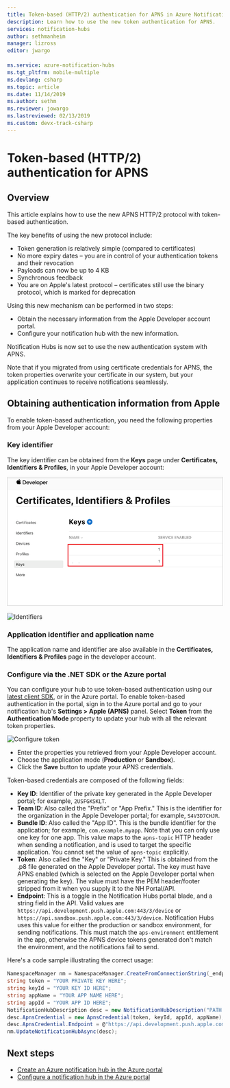 ```yaml
---
title: Token-based (HTTP/2) authentication for APNS in Azure Notification Hubs | Microsoft Docs
description: Learn how to use the new token authentication for APNS.
services: notification-hubs
author: sethmanheim
manager: lizross
editor: jwargo

ms.service: azure-notification-hubs
ms.tgt_pltfrm: mobile-multiple
ms.devlang: csharp
ms.topic: article
ms.date: 11/14/2019
ms.author: sethm
ms.reviewer: jowargo
ms.lastreviewed: 02/13/2019
ms.custom: devx-track-csharp
---
```


# Token-based (HTTP/2) authentication for APNS

## Overview

This article explains how to use the new APNS HTTP/2 protocol with token-based authentication.

The key benefits of using the new protocol include:

* Token generation is relatively simple (compared to certificates)
* No more expiry dates – you are in control of your authentication tokens and their revocation
* Payloads can now be up to 4 KB
* Synchronous feedback
* You are on Apple's latest protocol – certificates still use the binary protocol, which is marked for deprecation

Using this new mechanism can be performed in two steps:

* Obtain the necessary information from the Apple Developer account portal.
* Configure your notification hub with the new information.

Notification Hubs is now set to use the new authentication system with APNS.

Note that if you migrated from using certificate credentials for APNS, the token properties overwrite your certificate in our system, but your application continues to receive notifications seamlessly.

## Obtaining authentication information from Apple

To enable token-based authentication, you need the following properties from your Apple Developer account:

### Key identifier

The key identifier can be obtained from the **Keys** page under **Certificates, Identifiers & Profiles**, in your Apple Developer account:

![Certificates](./media/notification-hubs-push-notification-http2-token-authentification/keys.png)

![Identifiers](./media/notification-hubs-push-notification-http2-token-authentification/obtaining-auth-information-from-apple.png)

### Application identifier and application name

The application name and identifier are also available in the **Certificates, Identifiers & Profiles** page in the developer account.

### Configure via the .NET SDK or the Azure portal

You can configure your hub to use token-based authentication using our [latest client SDK](https://www.nuget.org/packages/Microsoft.Azure.NotificationHubs), or in the Azure portal. To enable token-based authentication in the portal, sign in to the Azure portal and go to your notification hub's **Settings > Apple (APNS)** panel. Select **Token** from the **Authentication Mode** property to update your hub with all the relevant token properties.

![Configure token](./media/notification-hubs-push-notification-http2-token-authentification/azure-portal-apns-settings.png)

* Enter the properties you retrieved from your Apple Developer account.
* Choose the application mode (**Production** or **Sandbox**).
* Click the **Save** button to update your APNS credentials.

Token-based credentials are composed of the following fields:

* **Key ID**: Identifier of the private key generated in the Apple Developer portal; for example, `2USFGKSKLT`.
* **Team ID**: Also called the "Prefix" or "App Prefix." This is the identifier for the organization in the Apple Developer portal; for example, `S4V3D7CHJR`.
* **Bundle ID**: Also called the "App ID". This is the bundle identifier for the application; for example, `com.example.myapp`. Note that you can only use one key for one app. This value maps to the `apns-topic` HTTP header when sending a notification, and is used to target the specific application. You cannot set the value of `apns-topic` explicitly.
* **Token**: Also called the "Key" or "Private Key." This is obtained from the .p8 file generated on the Apple Developer portal. The key must have APNS enabled (which is selected on the Apple Developer portal when generating the key). The value must have the PEM header/footer stripped from it when you supply it to the NH Portal/API.
* **Endpoint**: This is a toggle in the Notification Hubs portal blade, and a string field in the API. Valid values are `https://api.development.push.apple.com:443/3/device` or `https://api.sandbox.push.apple.com:443/3/device`. Notification Hubs uses this value for either the production or sandbox environment, for sending notifications. This must match the `aps-environment` entitlement in the app, otherwise the APNS device tokens generated don't match the environment, and the notifications fail to send.

Here's a code sample illustrating the correct usage:

```csharp
NamespaceManager nm = NamespaceManager.CreateFromConnectionString(_endpoint);
string token = "YOUR PRIVATE KEY HERE";
string keyId = "YOUR KEY ID HERE";
string appName = "YOUR APP NAME HERE";
string appId = "YOUR APP ID HERE";
NotificationHubDescription desc = new NotificationHubDescription("PATH TO YOUR HUB");
desc.ApnsCredential = new ApnsCredential(token, keyId, appId, appName);
desc.ApnsCredential.Endpoint = @"https://api.development.push.apple.com:443/3/device";
nm.UpdateNotificationHubAsync(desc);
```

## Next steps

* [Create an Azure notification hub in the Azure portal](create-notification-hub-portal.md)
* [Configure a notification hub in the Azure portal](create-notification-hub-portal.md)
